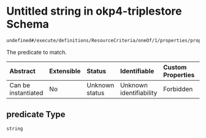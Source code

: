 # Untitled string in okp4-triplestore Schema

```txt
undefined#/execute/definitions/ResourceCriteria/oneOf/1/properties/property/properties/predicate
```

The predicate to match.

| Abstract            | Extensible | Status         | Identifiable            | Custom Properties | Additional Properties | Access Restrictions | Defined In                                                                     |
| :------------------ | :--------- | :------------- | :---------------------- | :---------------- | :-------------------- | :------------------ | :----------------------------------------------------------------------------- |
| Can be instantiated | No         | Unknown status | Unknown identifiability | Forbidden         | Allowed               | none                | [okp4-triplestore.json\*](schema/okp4-triplestore.json "open original schema") |

## predicate Type

`string`
